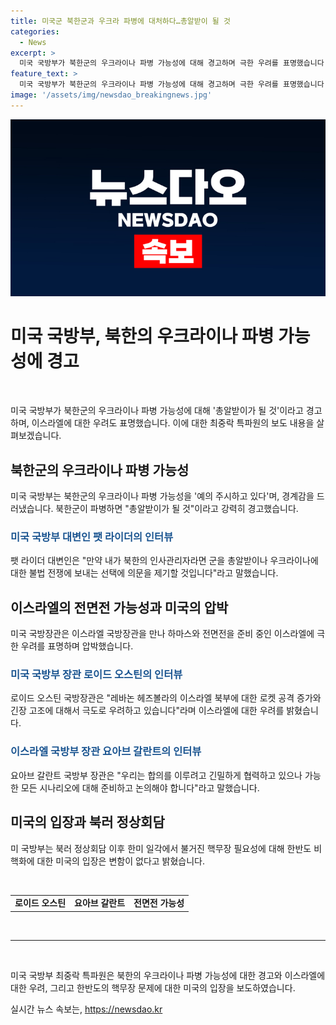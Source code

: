 ```yaml
---
title: 미국군 북한군과 우크라 파병에 대처하다…총알받이 될 것
categories:
  - News
excerpt: >
  미국 국방부가 북한군의 우크라이나 파병 가능성에 대해 경고하며 극한 우려를 표명했습니다. 이에 따른 북한의 선택과 관련하여 미 국방부 대변인은 북한군이 총알받이가 될 것이라는 격한 경고를 발표했습니다. 또한, 미국 국방장관과 이스라엘 국방장관은 이스라엘의 하마스와 전면전을 준비 중인 상황에 극한 우려를 표명하며 협력과 대비가 필요하다고 강조했습니다. 또한, 미 국방부는 한반도 비핵화에 대한 입장은 변함이 없다고 밝혔습니다.
feature_text: >
  미국 국방부가 북한군의 우크라이나 파병 가능성에 대해 경고하며 극한 우려를 표명했습니다. 이에 따른 북한의 선택과 관련하여 미 국방부 대변인은 북한군이 총알받이가 될 것이라는 격한 경고를 발표했습니다. 또한, 미국 국방장관과 이스라엘 국방장관은 이스라엘의 하마스와 전면전을 준비 중인 상황에 극한 우려를 표명하며 협력과 대비가 필요하다고 강조했습니다. 또한, 미 국방부는 한반도 비핵화에 대한 입장은 변함이 없다고 밝혔습니다.
image: '/assets/img/newsdao_breakingnews.jpg'
---
```


<p><img src="/assets/img/newsdao_breakingnews.jpg" alt="pcversion 속보" /></p>

<h1>미국 국방부, 북한의 우크라이나 파병 가능성에 경고</h1>

<p data-ke-size="size16">&nbsp;</p>

<p data-ke-size="size16">미국 국방부가 북한군의 우크라이나 파병 가능성에 대해 '총알받이가 될 것'이라고 경고하며, 이스라엘에 대한 우려도 표명했습니다. 이에 대한 최중락 특파원의 보도 내용을 살펴보겠습니다.</p>

<h2 data-ke-size="size26">북한군의 우크라이나 파병 가능성</h2>

<p data-ke-size="size16">미국 국방부는 북한군의 우크라이나 파병 가능성을 '예의 주시하고 있다'며, 경계감을 드러냈습니다. 북한군이 파병하면 "총알받이가 될 것"이라고 강력히 경고했습니다.</p>

<h3><b><span style="color: #1a5490;">미국 국방부 대변인 팻 라이더의 인터뷰</span></b></h3>

<p data-ke-size="size16">팻 라이더 대변인은 "만약 내가 북한의 인사관리자라면 군을 총알받이나 우크라이나에 대한 불법 전쟁에 보내는 선택에 의문을 제기할 것입니다"라고 말했습니다.</p>

<h2 data-ke-size="size26">이스라엘의 전면전 가능성과 미국의 압박</h2>

<p data-ke-size="size16">미국 국방장관은 이스라엘 국방장관을 만나 하마스와 전면전을 준비 중인 이스라엘에 극한 우려를 표명하며 압박했습니다.</p>

<h3><b><span style="color: #1a5490;">미국 국방부 장관 로이드 오스틴의 인터뷰</span></b></h3>

<p data-ke-size="size16">로이드 오스틴 국방장관은 "레바논 헤즈볼라의 이스라엘 북부에 대한 로켓 공격 증가와 긴장 고조에 대해서 극도로 우려하고 있습니다"라며 이스라엘에 대한 우려를 밝혔습니다.</p>

<h3><b><span style="color: #1a5490;">이스라엘 국방부 장관 요아브 갈란트의 인터뷰</span></b></h3>

<p data-ke-size="size16">요아브 갈란트 국방부 장관은 "우리는 합의를 이루려고 긴밀하게 협력하고 있으나 가능한 모든 시나리오에 대해 준비하고 논의해야 합니다"라고 말했습니다.</p>

<h2 data-ke-size="size26">미국의 입장과 북러 정상회담</h2>

<p data-ke-size="size16">미 국방부는 북러 정상회담 이후 한미 일각에서 불거진 핵무장 필요성에 대해 한반도 비핵화에 대한 미국의 입장은 변함이 없다고 밝혔습니다.</p>

<p data-ke-size="size16">&nbsp;</p>

<table>
<tbody>
<tr>
<td style="text-align: center; height: 17px;"><b>로이드 오스틴</b></td>
<td style="text-align: center; height: 17px;"><b>요아브 갈란트</b></td>
<td style="text-align: center; height: 17px;"><b>전면전 가능성</b></td>
</tr>
</tbody>
</table>

<p data-ke-size="size16">&nbsp;</p>

<hr>

<p data-ke-size="size16">&nbsp;</p>

<p data-ke-size="size16">미국 국방부 최중락 특파원은 북한의 우크라이나 파병 가능성에 대한 경고와 이스라엘에 대한 우려, 그리고 한반도의 핵무장 문제에 대한 미국의 입장을 보도하였습니다.</p>
실시간 뉴스 속보는, <a href="https://newsdao.kr" rel="dofollow">https://newsdao.kr</a>


